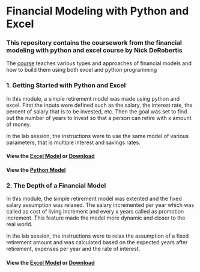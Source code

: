 <h1>Financial Modeling with Python and Excel</h1>
<h3>This repository contains the coursework from the financial modeling with python and excel course by Nick DeRobertis</h3> 
<p>The <a href='https://nickderobertis.github.io/fin-model-course/'>course</a> teaches various types and approaches of financial models and how to build them using both excel and python programming</p>
<h3>1. Getting Started with Python and Excel</h3>
<p>In this module, a simple retirement model was made using python and excel. First the inputs were defined such as the salary, the interest rate, the percent of salary that is to be invested, etc. Then the goal was set to find out the number of years to invest so that a person can retire with x amount of money.</p>
<p>In the lab session, the instructions were to use the same model of various parameters, that is multiple interest and savings rates.</p>
<h4>View the <a href='./Basic Retirement Models.pdf'>Excel Model</a> or <a href='./Basic Retirement Models.xlsx'>Download</a></h4>
<h4>View the <a href='./Basic Retirement Model.ipynb'>Python Model</a></h4>
<h3>2. The Depth of a Financial Model</h3>
<p>In this module, the simple retirement model was extented and the fixed salary assumption was relaxed. The salary incremented per year which was called as cost of living increment and every x years called as promotion increment. This feature made the model more dynamic and closer to the real world.</p>
<p>In the lab session, the instructions were to relax the assumption of a fixed retirement amount and was calculated based on the expected years after retirement, expenses per year and the rate of interest.</p>
<h4>View the <a href='./Extended Retirement Model.pdf'>Excel Model</a> or <a href='./Extended Retirement Models.xlsx'>Download</a></h4>
